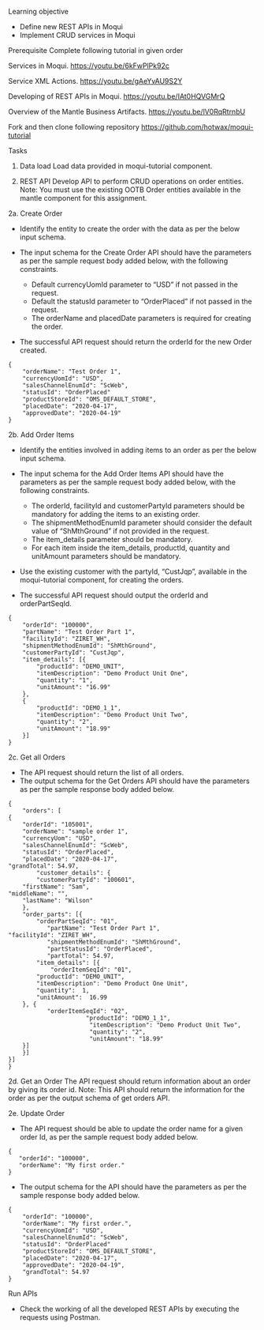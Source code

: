 Learning objective
* Define new REST APIs in Moqui
* Implement CRUD services in Moqui

Prerequisite
Complete following tutorial in given order

Services in Moqui.
https://youtu.be/6kFwPlPk92c

Service XML Actions.
https://youtu.be/gAeYvAU9S2Y

Developing of REST APIs in Moqui.
https://youtu.be/IAt0HQVGMrQ

Overview of the Mantle Business Artifacts.
https://youtu.be/lV0RqRtrnbU

Fork and then clone following repository
https://github.com/hotwax/moqui-tutorial

Tasks 
1. Data load
Load data provided in moqui-tutorial component. 

2. REST API
Develop API to perform CRUD operations on order entities.
Note: You must use the existing OOTB Order entities available in the mantle component for this assignment. 

2a. Create Order
* Identify the entity to create the order with the data as per the below input schema.
* The input schema for the Create Order API should have the parameters as per the sample request body added below, with the following constraints.
  * Default currencyUomId parameter to “USD” if not passed in the request.
  * Default the statusId parameter to “OrderPlaced” if not passed in the request.
  * The orderName and placedDate parameters is required for creating the order.

* The successful API request should return the orderId for the new Order created.

```
{
    "orderName": "Test Order 1",
    "currencyUomId": "USD",
    "salesChannelEnumId": "ScWeb",
    "statusId": "OrderPlaced"
    "productStoreId": "OMS_DEFAULT_STORE",
    "placedDate": "2020-04-17",
    "approvedDate": "2020-04-19"
}
```
2b. Add Order Items
* Identify the entities involved in adding items to an order as per the below input schema.

* The input schema for the Add Order Items API should have the parameters as per the sample request body added below, with the following constraints.
  * The orderId, facilityId and customerPartyId parameters should be mandatory for adding the items to an existing order.
  * The shipmentMethodEnumId parameter should consider the default value of “ShMthGround” if not provided in the request.
  * The item_details parameter should be mandatory.
  * For each item inside the item_details, productId, quantity and unitAmount parameters should be mandatory.

* Use the existing customer with the partyId, “CustJqp”, available in the moqui-tutorial component, for creating the orders.
* The successful API request should output the orderId and orderPartSeqId.

```
{
    "orderId": "100000",
    "partName": "Test Order Part 1",
    "facilityId": "ZIRET_WH",
    "shipmentMethodEnumId": "ShMthGround",
    "customerPartyId": "CustJqp",
    "item_details": [{
        "productId": "DEMO_UNIT",
        "itemDescription": "Demo Product Unit One",
        "quantity": "1",
        "unitAmount": "16.99"
    },
    {
        "productId": "DEMO_1_1",
        "itemDescription": "Demo Product Unit Two",
        "quantity": "2",
        "unitAmount": "18.99"
    }]
}

```
2c. Get all Orders
* The API request should return the list of all orders.
* The output schema for the Get Orders API should have the parameters as per the sample response body added below. 

```
{
	"orders": [
{
	"orderId": "105001",				
	"orderName": "sample order 1",
	"currencyUom": "USD",
	"salesChannelEnumId": "ScWeb",
	"statusId": "OrderPlaced",				
	"placedDate": "2020-04-17",			
"grandTotal": 54.97,
      	"customer_details": {
		"customerPartyId": "100601",
	"firstName": "Sam",	
"middleName": "",				
	"lastName": "Wilson"
	},
	"order_parts": [{
		"orderPartSeqId": "01",	
           "partName": "Test Order Part 1",	
"facilityId": "ZIRET_WH",
           "shipmentMethodEnumId": "ShMthGround",	
           "partStatusId": "OrderPlaced",
           "partTotal": 54.97,
		"item_details": [{
			"orderItemSeqId": "01",		
		"productId": "DEMO_UNIT",
		"itemDescription": "Demo Product One Unit",
		"quantity":  1,
		"unitAmount":  16.99
	}, {
           "orderItemSeqId": "02",
                      "productId": "DEMO_1_1",
                       "itemDescription": "Demo Product Unit Two",
                       "quantity": "2",
                       "unitAmount": "18.99"
    }]
	}]
}]
}

```

2d. Get an Order
The API request should return information about an order by giving its order id.
Note: This API should return the information for the order as per the output schema of get orders API. 

2e. Update Order
* The API request should be able to update the order name for a given order Id, as per the sample request body added below.
```
{
   "orderId": "100000",
   "orderName": "My first order."
}
```

* The output schema for the API should have the parameters as per the sample response body added below.

```
{
    "orderId": "100000",
    "orderName": "My first order.",
    "currencyUomId": "USD",
    "salesChannelEnumId": "ScWeb",
    "statusId": "OrderPlaced"
    "productStoreId": "OMS_DEFAULT_STORE",
    "placedDate": "2020-04-17",
    "approvedDate": "2020-04-19",
    "grandTotal": 54.97
}
```


Run APIs

* Check the working of all the developed REST APIs by executing the requests using Postman.
